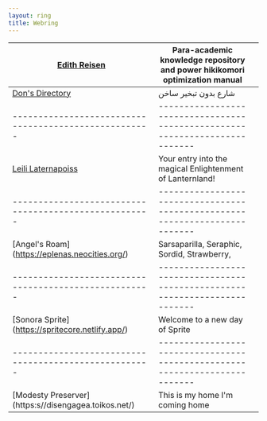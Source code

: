 ```yaml
---
layout: ring
title: Webring
---
```


| [Edith Reisen](http://reisen.netlify.app/)            | Para-academic knowledge repository and power hikikomori optimization manual |     |
| ----------------------------------------------------- | --------------------------------------------------------------------------- | --- |
| [Don's Directory](http://dons.directory/)             | شارع بدون تبخير ساخن                                                        |     |
| ----------------------------------------------------- | --------------------------------------------------------------------------- |
| [Leili Laternapoiss](https://leili.netlify.app/)      | Your entry into the magical Enlightenment of Lanternland!                   |     |
| ----------------------------------------------------- | --------------------------------------------------------------------------- |
| [Angel's Roam] (https://eplenas.neocities.org/)       | Sarsaparilla, Seraphic, Sordid, Strawberry,                                 |     |
| ----------------------------------------------------- | --------------------------------------------------------------------------- |
| [Sonora Sprite] (https://spritecore.netlify.app/)     | Welcome to a new day of Sprite                                              |     |
| ----------------------------------------------------- | --------------------------------------------------------------------------- |
| [Modesty Preserver] (https:s//disengagea.toikos.net/) | This is my home I'm coming home                                             |     |